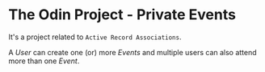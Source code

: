 # The Odin Project - Private Events

It's a project related to `Active Record Associations`.

A *User* can create one (or) more *Events* and multiple users can also attend more than one *Event*.
